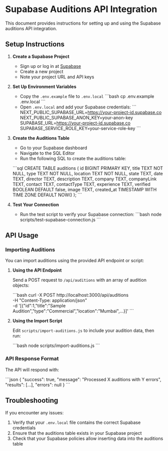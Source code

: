 # Supabase Auditions API Integration

This document provides instructions for setting up and using the Supabase auditions API integration.

## Setup Instructions

1. **Create a Supabase Project**
   - Sign up or log in at [Supabase](https://supabase.com)
   - Create a new project
   - Note your project URL and API keys

2. **Set Up Environment Variables**
   - Copy the `.env.example` file to `.env.local`
   \`\`\`bash
   cp .env.example .env.local
   \`\`\`
   - Open `.env.local` and add your Supabase credentials:
   \`\`\`
   NEXT_PUBLIC_SUPABASE_URL=https://your-project-id.supabase.co
   NEXT_PUBLIC_SUPABASE_ANON_KEY=your-anon-key
   SUPABASE_URL=https://your-project-id.supabase.co
   SUPABASE_SERVICE_ROLE_KEY=your-service-role-key
   \`\`\`

3. **Create the Auditions Table**
   - Go to your Supabase dashboard
   - Navigate to the SQL Editor
   - Run the following SQL to create the auditions table:

   \`\`\`sql
   CREATE TABLE auditions (
     id BIGINT PRIMARY KEY,
     title TEXT NOT NULL,
     type TEXT NOT NULL,
     location TEXT NOT NULL,
     state TEXT,
     date TEXT,
     director TEXT,
     description TEXT,
     company TEXT,
     companyLink TEXT,
     contact TEXT,
     contactType TEXT,
     experience TEXT,
     verified BOOLEAN DEFAULT false,
     image TEXT,
     created_at TIMESTAMP WITH TIME ZONE DEFAULT NOW()
   );
   \`\`\`

4. **Test Your Connection**
   - Run the test script to verify your Supabase connection:
   \`\`\`bash
   node scripts/test-supabase-connection.js
   \`\`\`

## API Usage

### Importing Auditions

You can import auditions using the provided API endpoint or script:

1. **Using the API Endpoint**
   
   Send a POST request to `/api/auditions` with an array of audition objects:

   \`\`\`bash
   curl -X POST http://localhost:3000/api/auditions \
     -H "Content-Type: application/json" \
     -d '[{"id":1,"title":"Sample Audition","type":"Commercial","location":"Mumbai",...}]'
   \`\`\`

2. **Using the Import Script**
   
   Edit `scripts/import-auditions.js` to include your audition data, then run:

   \`\`\`bash
   node scripts/import-auditions.js
   \`\`\`

### API Response Format

The API will respond with:

\`\`\`json
{
  "success": true,
  "message": "Processed X auditions with Y errors",
  "results": [...],
  "errors": null
}
\`\`\`

## Troubleshooting

If you encounter any issues:

1. Verify that your `.env.local` file contains the correct Supabase credentials
2. Ensure that the auditions table exists in your Supabase project
3. Check that your Supabase policies allow inserting data into the auditions table
